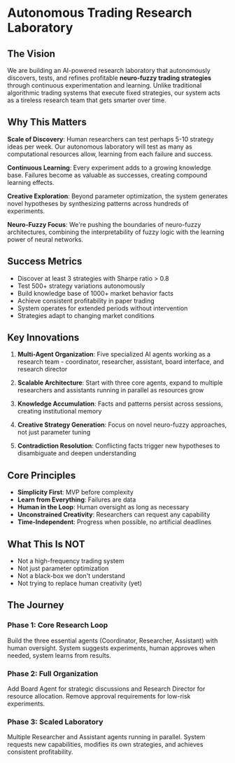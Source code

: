 # Autonomous Trading Research Laboratory

## The Vision

We are building an AI-powered research laboratory that autonomously discovers, tests, and refines profitable **neuro-fuzzy trading strategies** through continuous experimentation and learning. Unlike traditional algorithmic trading systems that execute fixed strategies, our system acts as a tireless research team that gets smarter over time.

## Why This Matters

**Scale of Discovery**: Human researchers can test perhaps 5-10 strategy ideas per week. Our autonomous laboratory will test as many as computational resources allow, learning from each failure and success.

**Continuous Learning**: Every experiment adds to a growing knowledge base. Failures become as valuable as successes, creating compound learning effects.

**Creative Exploration**: Beyond parameter optimization, the system generates novel hypotheses by synthesizing patterns across hundreds of experiments.

**Neuro-Fuzzy Focus**: We're pushing the boundaries of neuro-fuzzy architectures, combining the interpretability of fuzzy logic with the learning power of neural networks.

## Success Metrics

- Discover at least 3 strategies with Sharpe ratio > 0.8
- Test 500+ strategy variations autonomously
- Build knowledge base of 1000+ market behavior facts
- Achieve consistent profitability in paper trading
- System operates for extended periods without intervention
- Strategies adapt to changing market conditions

## Key Innovations

1. **Multi-Agent Organization**: Five specialized AI agents working as a research team - coordinator, researcher, assistant, board interface, and research director

2. **Scalable Architecture**: Start with three core agents, expand to multiple researchers and assistants running in parallel as resources grow

3. **Knowledge Accumulation**: Facts and patterns persist across sessions, creating institutional memory

4. **Creative Strategy Generation**: Focus on novel neuro-fuzzy approaches, not just parameter tuning

5. **Contradiction Resolution**: Conflicting facts trigger new hypotheses to disambiguate and deepen understanding

## Core Principles

- **Simplicity First**: MVP before complexity
- **Learn from Everything**: Failures are data
- **Human in the Loop**: Human oversight as long as necessary
- **Unconstrained Creativity**: Researchers can request any capability
- **Time-Independent**: Progress when possible, no artificial deadlines

## What This Is NOT

- Not a high-frequency trading system
- Not just parameter optimization
- Not a black-box we don't understand
- Not trying to replace human creativity (yet)

## The Journey

### Phase 1: Core Research Loop
Build the three essential agents (Coordinator, Researcher, Assistant) with human oversight. System suggests experiments, human approves when needed, system learns from results.

### Phase 2: Full Organization
Add Board Agent for strategic discussions and Research Director for resource allocation. Remove approval requirements for low-risk experiments.

### Phase 3: Scaled Laboratory
Multiple Researcher and Assistant agents running in parallel. System requests new capabilities, modifies its own strategies, and achieves consistent profitability.